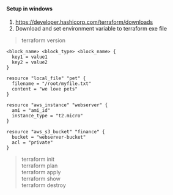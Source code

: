 
#### Setup in windows
1. https://developer.hashicorp.com/terraform/downloads  
2. Download and set environment variable to terraform exe file  

> terraform version  

```block.terraform
<block_name> <block_type> <block_name> {
  key1 = value1
  key2 = value2
}

resource "local_file" "pet" {
  filename = "/root/myfile.txt"
  content = "we love pets"
}

resource "aws_instance" "webserver" {
  ami = "ami_id"
  instance_type = "t2.micro"
}

resource "aws_s3_bucket" "finance" {
  bucket = "webserver-bucket"
  acl = "private"
}

```

> terraform init  
> terraform plan  
> terraform apply  
> terraform show  
> terraform destroy
> 
